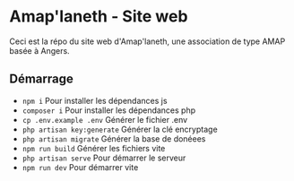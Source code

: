 # Amap'laneth - Site web

Ceci est la répo du site web d'Amap'laneth, une association de type AMAP basée à Angers.

## Démarrage

- `npm i` Pour installer les dépendances js
- `composer i` Pour installer les dépendances php
- `cp .env.example .env` Générer le fichier .env
- `php artisan key:generate` Générer la clé encryptage
- `php artisan migrate` Générer la base de donéees
- `npm run build` Générer les fichiers vite
- `php artisan serve` Pour démarrer le serveur
- `npm run dev` Pour démarrer vite
